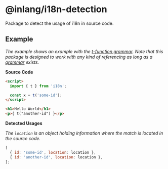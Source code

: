 # @inlang/i18n-detection

Package to detect the usage of i18n in source code.

## Example

_The example shows an example with the [t-function grammar](src/grammars).
Note that this package is designed to work with any kind of
referencing as long as a [grammar](src/grammars) exists._

**Source Code**

```html
<script>
  import { t } from 'i18n';

  const x = t('some-id');
</script>

<h1>Hello World</h1>
<p>{ t("another-id") }</p>
```

**Detected Usages**

_The `location` is an object holding information where the
match is located in the source code._

```js
[
  { id: 'some-id', location: location },
  { id: 'another-id', location: location },
];
```
